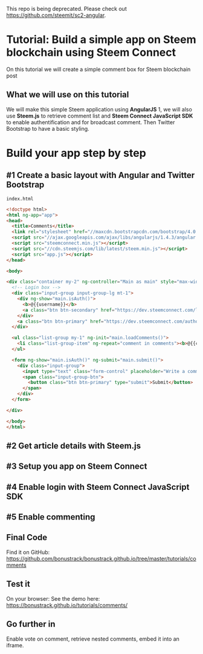 This repo is being deprecated. Please check out https://github.com/steemit/sc2-angular.

# Tutorial: Build a simple app on Steem blockchain using Steem Connect

On this tutorial we will create a simple comment box for Steem blockchain post

## What we will use on this tutorial
We will make this simple Steem application using **AngularJS** 1, we will also use **Steem.js** to retrieve comment list and **Steem Connect JavaScript SDK** to enable authentification and for broadcast comment. Then Twitter Bootstrap to have a basic styling.

# Build your app step by step

## #1 Create a basic layout with Angular and Twitter Bootstrap

`index.html`
```html
<!doctype html>
<html ng-app="app">
<head>
  <title>Comments</title>
  <link rel="stylesheet" href="//maxcdn.bootstrapcdn.com/bootstrap/4.0.0-alpha.5/css/bootstrap.min.css">
  <script src="//ajax.googleapis.com/ajax/libs/angularjs/1.4.3/angular.min.js"></script>
  <script src="steemconnect.min.js"></script>
  <script src="//cdn.steemjs.com/lib/latest/steem.min.js"></script>
  <script src="app.js"></script>
</head>

<body>

<div class="container my-2" ng-controller="Main as main" style="max-width: 600px;">
  <!-- Login box -->
  <div class="input-group input-group-lg mt-1">
    <div ng-show="main.isAuth()">
      <b>@{{username}}</b>
      <a class="btn btn-secondary" href="https://dev.steemconnect.com/logout">Log Out</a>
    </div>
    <a class="btn btn-primary" href="https://dev.steemconnect.com/authorize/@simple-app?redirect_url=https://bonustrack.github.io/tutorials/comments/" ng-hide="main.isAuth()">Log In</a>
  </div>

  <ul class="list-group my-1" ng-init="main.loadComments()">
    <li class="list-group-item" ng-repeat="comment in comments"><b>@{{comment.author}}:</b> {{comment.body}}</li>
  </ul>

  <form ng-show="main.isAuth()" ng-submit="main.submit()">
    <div class="input-group">
      <input type="text" class="form-control" placeholder="Write a comment here" ng-model="comment">
      <span class="input-group-btn">
        <button class="btn btn-primary" type="submit">Submit</button>
      </span>
    </div>
  </form>

</div>

</body>
</html>
```

## #2 Get article details with Steem.js

## #3 Setup you app on Steem Connect

## #4 Enable login with Steem Connect JavaScript SDK

## #5 Enable commenting

## Final Code

Find it on GitHub: https://github.com/bonustrack/bonustrack.github.io/tree/master/tutorials/comments

## Test it

On your browser: 
See the demo here: https://bonustrack.github.io/tutorials/comments/

## Go further in

Enable vote on comment, retrieve nested comments, embed it into an iframe.


